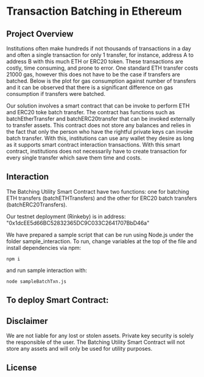 # Transaction Batching in Ethereum

## Project Overview

Institutions often make hundreds if not thousands of transactions in a day and often a single transaction for only 1 transfer, for instance, address A to address B with this much ETH or ERC20 token. These transactions are costly, time consuming, and prone to error. One standard ETH transfer costs 21000 gas, however this does not have to be the case if transfers are batched. Below is the plot for gas consumption against number of transfers and it can be observed that there is a significant difference on gas consumption if transfers were batched.

Our solution involves a smart contract that can be invoke to perform ETH and ERC20 toke batch transfer. The contract has functions such as batchEtherTransfer and batchERC20transfer that can be invoked externally to transfer assets. This contract does not store any balances and relies in the fact that only the person who have the rightful private keys can invoke batch transfer. With this, institutions can use any wallet they desire as long as it supports smart contract interaction transactions. With this smart contract, institutions does not necessarily have to create transaction for every single transfer which save them time and costs. 

## Interaction

The Batching Utility Smart Contract have two functions: one for batching ETH transfers (batchETHTransfers) and the other for ERC20 batch transfers (batchERC20Transfers).

Our testnet deployment (Rinkeby) is in address: "0x1dcEE5d66BC52832365DC9C033C2641707BbD46a"

We have prepared a sample script that can be run using Node.js under the folder sample_interaction. To run, change variables at the top of the file and install dependencies via npm:

```
npm i
```

and run sample interaction with:

```
node sampleBatchTxn.js 
```

## To deploy Smart Contract:



## Disclaimer

We are not liable for any lost or stolen assets. Private key security is solely the responsible of the user. The Batching Utility Smart Contract will not store any assets and will only be used for utility purposes.

## License
